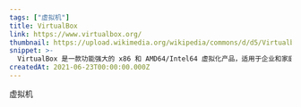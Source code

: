 ```yaml
---
tags: ["虚拟机"]
title: VirtualBox
link: https://www.virtualbox.org/
thumbnail: https://upload.wikimedia.org/wikipedia/commons/d/d5/Virtualbox_logo.png
snippet: >-
  VirtualBox 是一款功能强大的 x86 和 AMD64/Intel64 虚拟化产品，适用于企业和家庭用户。
createdAt: 2021-06-23T00:00:00.000Z
---
```

虚拟机